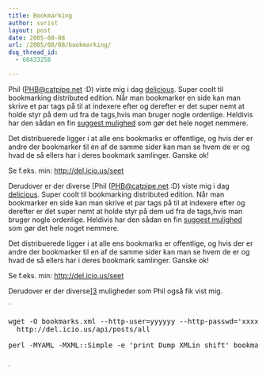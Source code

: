 ```yaml
---
title: Bookmarking
author: svrist
layout: post
date: 2005-08-08
url: /2005/08/08/bookmarking/
dsq_thread_id:
  - 68433258

---
```

Phil (PHB@catpipe.net :D) viste mig i dag [delicious][1]. Super coolt til bookmarking distributed edition. Når man bookmarker en side kan man skrive et par tags på til at indexere efter og derefter er det super nemt at holde styr på dem ud fra de tags,hvis man bruger nogle ordenlige. Heldivis har den sådan en fin [suggest mulighed][2] som gør det hele noget nemmere.

Det distribuerede ligger i at alle ens bookmarks er offentlige, og hvis der er andre der bookmarker til en af de samme sider kan man se hvem de er og hvad de så ellers har i deres bookmark samlinger. Ganske ok!

Se f.eks. min: <http://del.icio.us/seet>

Derudover er der diverse [Phil (PHB@catpipe.net :D) viste mig i dag [delicious][1]. Super coolt til bookmarking distributed edition. Når man bookmarker en side kan man skrive et par tags på til at indexere efter og derefter er det super nemt at holde styr på dem ud fra de tags,hvis man bruger nogle ordenlige. Heldivis har den sådan en fin [suggest mulighed][2] som gør det hele noget nemmere.

Det distribuerede ligger i at alle ens bookmarks er offentlige, og hvis der er andre der bookmarker til en af de samme sider kan man se hvem de er og hvad de så ellers har i deres bookmark samlinger. Ganske ok!

Se f.eks. min: <http://del.icio.us/seet>

Derudover er der diverse][3] muligheder som Phil også fik vist mig.

`</p>
<pre>
wget -O bookmarks.xml --http-user=yyyyyy --http-passwd='xxxxxxx' \
  http://del.icio.us/api/posts/all

perl -MYAML -MXML::Simple -e 'print Dump XMLin shift' bookmarks.xml

</pre>
<p>`

 [1]: http://del.icio.us
 [2]: http://www.google.com/webhp?complete=1&hl=en "google suggest"
 [3]: http://del.icio.us/doc/api